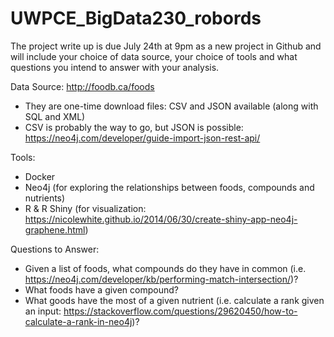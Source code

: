 # UWPCE_BigData230_robords

The project write up is due July 24th at 9pm as a new project in Github and will include your choice of data source, your choice of tools and what questions you intend to answer with your analysis. 

Data Source: http://foodb.ca/foods
  * They are one-time download files: CSV and JSON available (along with SQL and XML)
  * CSV is probably the way to go, but JSON is possible: https://neo4j.com/developer/guide-import-json-rest-api/

Tools: 
 * Docker
 * Neo4j (for exploring the relationships between foods, compounds and nutrients)
 * R & R Shiny (for visualization: https://nicolewhite.github.io/2014/06/30/create-shiny-app-neo4j-graphene.html)

Questions to Answer: 
  * Given a list of foods, what compounds do they have in common (i.e. https://neo4j.com/developer/kb/performing-match-intersection/)?
  * What foods have a given compound?
  * What goods have the most of a given nutrient (i.e. calculate a rank given an input: https://stackoverflow.com/questions/29620450/how-to-calculate-a-rank-in-neo4j)?
